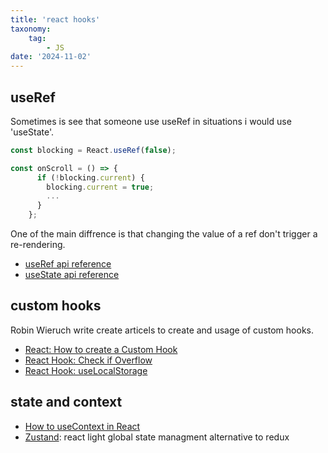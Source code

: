 ```yaml
---
title: 'react hooks'
taxonomy:
    tag:
        - JS
date: '2024-11-02'
---
```


## useRef

Sometimes is see that someone use useRef in situations i would use 'useState'.

```js
const blocking = React.useRef(false);

const onScroll = () => {
      if (!blocking.current) {
        blocking.current = true;
        ...
      }
    };
```

One of the main diffrence is that changing the value of a ref don't trigger a re-rendering.

- [useRef api reference](https://react.dev/reference/react/useRef)
- [useState api reference](https://react.dev/reference/react/useState)

## custom hooks

 Robin Wieruch write create articels to create and usage of custom hooks.

- [React: How to create a Custom Hook](https://www.robinwieruch.de/react-custom-hook/)
- [React Hook: Check if Overflow](https://www.robinwieruch.de/react-custom-hook-check-if-overflow/)
- [React Hook: useLocalStorage](https://www.robinwieruch.de/react-uselocalstorage-hook/)

## state and context

- [How to useContext in React](https://robinwieruch.de/react-usecontext-hook/)
- [Zustand](https://github.com/pmndrs/zustand): react light global state managment alternative to redux